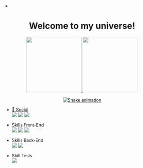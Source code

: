 <p> &#x2734;</p>

</body>
</html>
<div align="center">
 <h1 color="white">Welcome to my universe!</h1>  
 </div>

<div align="center">
  <a href="https://github.com/DiogoAMF">
  <img height="180em" src="https://github-readme-stats.vercel.app/api?username=DiogoAMF&show_icons=true&theme=blue-green&include_all_commits=true&count_private=true"/>
  <img height="180em" src="https://github-readme-stats.vercel.app/api/top-langs/?username=DiogoAMF&layout=compact&langs_count=7&theme=blue-green"/>
</div>
  
<div align="center">
  
 ![Snake animation](https://github.com/DiogoAMF/DiogoAMF/blob/output/github-contribution-grid-snake.svg)
  
</div>
  
 - 👨 Social <div>
  <a href="https://www.linkedin.com/in/diogo-fernandes-427853251/" target="_blank"><img src="https://img.shields.io/badge/-LinkedIn-%230077B5?style=for-the-badge&logo=linkedin&logoColor=white" target="_blank"></a>
  <a href="https://www.instagram.com/diogof.sep/" target="_blank"><img src="https://img.shields.io/badge/-Instagram-%23E4405F?style=for-the-badge&logo=instagram&logoColor=white" target="_blank"></a>
  <a href= "https://www.tumblr.com/blog/bigule-x" target="_blank"><img src="https://img.shields.io/badge/Tumblr-%2336465D.svg?&style=for-the-badge&logo=Tumblr&logoColor=white" target="_blank"></a>
</div>
  
 - Skills Front-End <div><a target="_blank"><img src="https://img.shields.io/badge/HTML-239120?style=for-the-badge&logo=html5&logoColor=white" target="_blank"></a>
  <a  target="_blank"><img src="https://img.shields.io/badge/CSS-239120?&style=for-the-badge&logo=css3&logoColor=white" target="_blank"></a>
  <a target="_blank"><img src="https://img.shields.io/badge/JavaScript-F7DF1E?style=for-the-badge&logo=javascript&logoColor=black" target="_blank"></a>
 </div>
  
- Skills Back-End <div><a target="_blank"><img src="https://img.shields.io/badge/Node.js-43853D?style=for-the-badge&logo=node.js&logoColor=white" target="_blank"></a>
  <a target="_blank"><img src="https://img.shields.io/badge/SQLite-07405E?style=for-the-badge&logo=sqlite&logoColor=white" target="_blank"></a>
</div>
  
  - Skill Tests <div><a target="_blank"><img src="https://img.shields.io/badge/Jest-323330?style=for-the-badge&logo=Jest&logoColor=white" target="_blank"></a>
</div>
